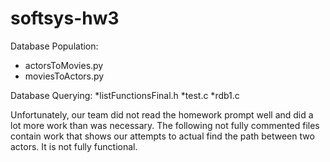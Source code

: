 softsys-hw3
===========

Database Population:
* actorsToMovies.py
* moviesToActors.py


Database Querying:
*listFunctionsFinal.h
*test.c
*rdb1.c



Unfortunately, our team did not read the homework prompt well and did a lot more work than was necessary. The following not fully commented files contain work that shows our attempts to actual find the path between two actors. It is not fully functional. 

